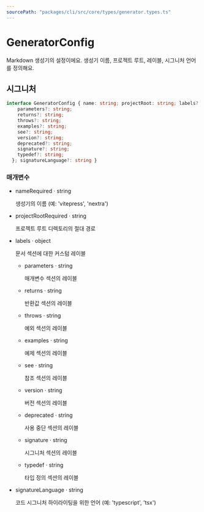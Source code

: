 ```yaml
---
sourcePath: "packages/cli/src/core/types/generator.types.ts"
---
```


# GeneratorConfig

 
Markdown 생성기의 설정이에요. 생성기 이름, 프로젝트 루트, 레이블, 시그니처 언어를 정의해요.


## 시그니처

```typescript
interface GeneratorConfig { name: string; projectRoot: string; labels?: {
    parameters?: string;
    returns?: string;
    throws?: string;
    examples?: string;
    see?: string;
    version?: string;
    deprecated?: string;
    signature?: string;
    typedef?: string;
  }; signatureLanguage?: string }
```

### 매개변수

<ul class="post-parameters-ul">
  <li class="post-parameters-li post-parameters-li-root">
    <span class="post-parameters--name">name</span><span class="post-parameters--required">Required</span> · <span class="post-parameters--type">string</span>
    <br/>
    <p class="post-parameters--description">생성기의 이름 (예: 'vitepress', 'nextra')</p>
  </li>
  <li class="post-parameters-li post-parameters-li-root">
    <span class="post-parameters--name">projectRoot</span><span class="post-parameters--required">Required</span> · <span class="post-parameters--type">string</span>
    <br/>
    <p class="post-parameters--description">프로젝트 루트 디렉토리의 절대 경로</p>
  </li>
  <li class="post-parameters-li post-parameters-li-root">
    <span class="post-parameters--name">labels</span> · <span class="post-parameters--type">object</span>
    <br/>
    <p class="post-parameters--description">문서 섹션에 대한 커스텀 레이블</p>
    <ul class="post-parameters-ul">
  <li class="post-parameters-li ">
    <span class="post-parameters--name">parameters</span> · <span class="post-parameters--type">string</span>
    <br/>
    <p class="post-parameters--description">매개변수 섹션의 레이블</p>
  </li>
  <li class="post-parameters-li ">
    <span class="post-parameters--name">returns</span> · <span class="post-parameters--type">string</span>
    <br/>
    <p class="post-parameters--description">반환값 섹션의 레이블</p>
  </li>
  <li class="post-parameters-li ">
    <span class="post-parameters--name">throws</span> · <span class="post-parameters--type">string</span>
    <br/>
    <p class="post-parameters--description">예외 섹션의 레이블</p>
  </li>
  <li class="post-parameters-li ">
    <span class="post-parameters--name">examples</span> · <span class="post-parameters--type">string</span>
    <br/>
    <p class="post-parameters--description">예제 섹션의 레이블</p>
  </li>
  <li class="post-parameters-li ">
    <span class="post-parameters--name">see</span> · <span class="post-parameters--type">string</span>
    <br/>
    <p class="post-parameters--description">참조 섹션의 레이블</p>
  </li>
  <li class="post-parameters-li ">
    <span class="post-parameters--name">version</span> · <span class="post-parameters--type">string</span>
    <br/>
    <p class="post-parameters--description">버전 섹션의 레이블</p>
  </li>
  <li class="post-parameters-li ">
    <span class="post-parameters--name">deprecated</span> · <span class="post-parameters--type">string</span>
    <br/>
    <p class="post-parameters--description">사용 중단 섹션의 레이블</p>
  </li>
  <li class="post-parameters-li ">
    <span class="post-parameters--name">signature</span> · <span class="post-parameters--type">string</span>
    <br/>
    <p class="post-parameters--description">시그니처 섹션의 레이블</p>
  </li>
  <li class="post-parameters-li ">
    <span class="post-parameters--name">typedef</span> · <span class="post-parameters--type">string</span>
    <br/>
    <p class="post-parameters--description">타입 정의 섹션의 레이블</p>
  </li>
    </ul>
  </li>
  <li class="post-parameters-li post-parameters-li-root">
    <span class="post-parameters--name">signatureLanguage</span> · <span class="post-parameters--type">string</span>
    <br/>
    <p class="post-parameters--description">코드 시그니처 하이라이팅을 위한 언어 (예: 'typescript', 'tsx')</p>
  </li>
</ul>
